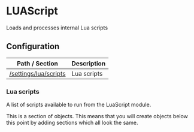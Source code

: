 # LUAScript

Loads and processes internal Lua scripts






## Configuration



| Path / Section                        | Description |
|---------------------------------------|-------------|
| [/settings/lua/scripts](#lua-scripts) | Lua scripts |



### Lua scripts <a id="/settings/lua/scripts"/>

A list of scripts available to run from the LuaScript module.


This is a section of objects. This means that you will create objects below this point by adding sections which all look the same.






